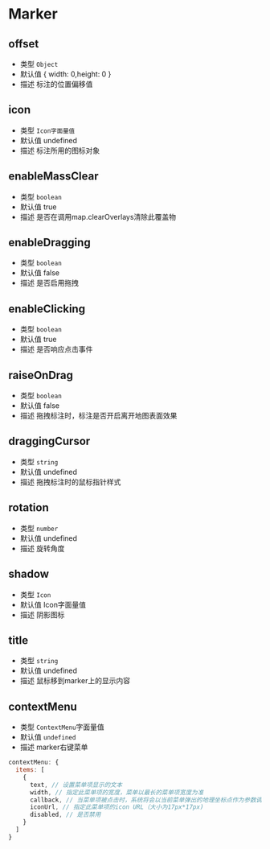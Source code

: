 # Marker

## offset
* 类型 `Object`
* 默认值 { width: 0,height: 0 }
* 描述 标注的位置偏移值

## icon
* 类型 `Icon字面量值`
* 默认值 undefined
* 描述 标注所用的图标对象

## enableMassClear
* 类型 	`boolean`
* 默认值  true
* 描述 是否在调用map.clearOverlays清除此覆盖物

## enableDragging
* 类型 	`boolean`
* 默认值  false
* 描述 是否启用拖拽

## enableClicking
* 类型 	`boolean`
* 默认值  true
* 描述 是否响应点击事件

## raiseOnDrag
* 类型 	`boolean`
* 默认值  false
* 描述 拖拽标注时，标注是否开启离开地图表面效果

## draggingCursor
* 类型 	`string`
* 默认值  undefined
* 描述 拖拽标注时的鼠标指针样式

## rotation
* 类型 	`number`
* 默认值  undefined
* 描述 旋转角度

## shadow
* 类型 	`Icon`
* 默认值  Icon字面量值
* 描述 阴影图标

## title
* 类型 	`string`
* 默认值 undefined
* 描述 鼠标移到marker上的显示内容

## contextMenu
* 类型 `ContextMenu`字面量值
* 默认值 `undefined`
* 描述 marker右键菜单

``` js
contextMenu: {
  items: [
    {
      text, // 设置菜单项显示的文本
      width, // 指定此菜单项的宽度，菜单以最长的菜单项宽度为准
      callback, // 当菜单项被点击时，系统将会以当前菜单弹出的地理坐标点作为参数调用回调函数callback
      iconUrl, // 指定此菜单项的icon URL（大小为17px*17px)
      disabled, // 是否禁用
    }
  ]
}
```